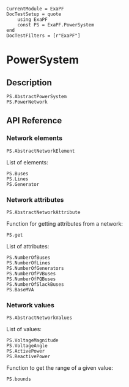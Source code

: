 ```@meta
CurrentModule = ExaPF
DocTestSetup = quote
    using ExaPF
    const PS = ExaPF.PowerSystem
end
DocTestFilters = [r"ExaPF"]
```

# PowerSystem

## Description

```@docs
PS.AbstractPowerSystem
PS.PowerNetwork
```

## API Reference

### Network elements

```@docs
PS.AbstractNetworkElement
```

List of elements:

```@docs
PS.Buses
PS.Lines
PS.Generator
```

### Network attributes

```@docs
PS.AbstractNetworkAttribute
```

Function for getting attributes from a network:
```@docs
PS.get
```

List of attributes:
```@docs
PS.NumberOfBuses
PS.NumberOfLines
PS.NumberOfGenerators
PS.NumberOfPVBuses
PS.NumberOfPQBuses
PS.NumberOfSlackBuses
PS.BaseMVA
```

### Network values

```@docs
PS.AbstractNetworkValues
```

List of values:
```@docs
PS.VoltageMagnitude
PS.VoltageAngle
PS.ActivePower
PS.ReactivePower

```

Function to get the range of a given value:
```@docs
PS.bounds
```
